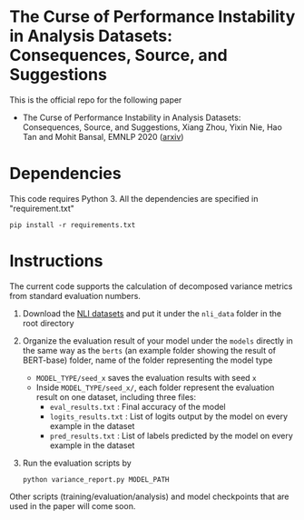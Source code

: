 # The Curse of Performance Instability in Analysis Datasets: Consequences, Source, and Suggestions

This is the official repo for the following paper

* The Curse of Performance Instability in Analysis Datasets: Consequences, Source, and Suggestions, Xiang Zhou, Yixin Nie, Hao Tan and Mohit Bansal, EMNLP 2020 ([arxiv](https://arxiv.org/abs/2004.13606))

# Dependencies

This code requires Python 3. All the dependencies are specified in "requirement.txt"

```
pip install -r requirements.txt
```

# Instructions

The current code supports the calculation of decomposed variance metrics from standard evaluation numbers.

1. Download the [NLI datasets](https://drive.google.com/file/d/1PbODxp4uEsZR_pYOKJSu96xB8rwsdklv/view?usp=sharing) and put it under the  `nli_data` folder in the root directory

2. Organize the evaluation result of your model under the `models` directly in the same way as the `berts` (an example folder showing the result of BERT-base) folder, name of the folder representing the model type

   * `MODEL_TYPE/seed_x` saves the evaluation results with seed `x` 
   * Inside `MODEL_TYPE/seed_x/`, each folder represent the evaluation result on one dataset, including three files:
     * `eval_results.txt` : Final accuracy of the model
     * `logits_results.txt` : List of logits output by the model on every example in the dataset
     * `pred_results.txt` : List of labels predicted by the model on every example in the dataset

3. Run the evaluation scripts by 

   ```
   python variance_report.py MODEL_PATH
   ```

   

Other scripts (training/evaluation/analysis) and model checkpoints that are used in the paper will come soon.
